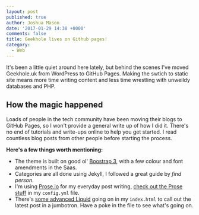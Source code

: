 ```yaml
---
layout: post
published: true
author: Joshua Mason
date: '2017-01-29 14:38 +0000'
comments: false
title: Geekhole lives on Github pages!
category:
  - Web
---
```

It's been a little quiet around here lately, but behind the scenes I've moved Geekhole.uk from WordPress to GitHub Pages. Making the swtich to static site means more time writing content and less time wrestling with unweildy databases and PHP.

## How the magic happened

Loads of people in the tech community have been moving their blogs to GitHub Pages, so I won't provide a general write up of how I did it. There's no end of tutorials and write-ups online to help you get started. I read countless blog posts from other people before starting the process.

**Here's a few things worth mentioning:**

* The theme is built on good ol' [Boostrap 3](https://getbootstrap.com/), with a few colour and font amendments in the Saas.
* Categories are all done using Jekyll, I followed a great guide by *find person*.
* I'm using [Prose.io](http://prose.io/) for my everyday post writing, [check out the Prose stuff](https://github.com/Geekhole/geekhole.github.io/blob/master/_config.yml) in my `config.yml` file.
* There's [some advanced Liquid](https://github.com/Geekhole/geekhole.github.io/blob/master/index.html) going on in my `index.html` to call out the latest post in a jumbotron. Have a poke in the file to see what's going on.

